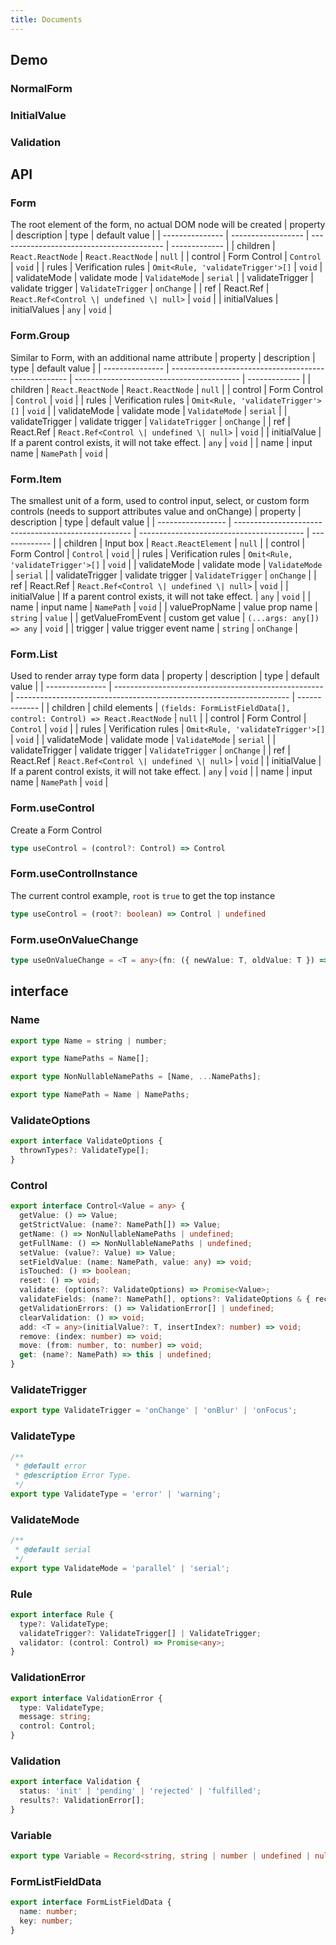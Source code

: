 ```yaml
---
title: Documents
---
```


## Demo

### NormalForm
<code src="../examples/NormalForm.tsx"></code>

### InitialValue
<code src="../examples/InitialValue.tsx"></code>

### Validation
<code src="../examples/ComplexForm/ValidationBase.tsx" debug></code>
<code src="../examples/ComplexForm/Validation.tsx"></code>

## API

### Form
The root element of the form, no actual DOM node will be created
| property        | description        | type                                      | default value |
| --------------- | ------------------ | ----------------------------------------- | ------------- |
| children        | `React.ReactNode`  | `React.ReactNode`                         | `null`        |
| control         | Form Control       | `Control`                                 | `void`        |
| rules           | Verification rules | `Omit<Rule, 'validateTrigger'>[]`         | `void`        |
| validateMode    | validate mode      | `ValidateMode`                            | `serial`      |
| validateTrigger | validate trigger   | `ValidateTrigger`                         | `onChange`    |
| ref             | React.Ref          | `React.Ref<Control \| undefined \| null>` | `void`        |
| initialValues   | initialValues      | `any`                                     | `void`        |

### Form.Group
Similar to Form, with an additional name attribute
| property        | description                                          | type                                      | default value |
| --------------- | ---------------------------------------------------- | ----------------------------------------- | ------------- |
| children        | `React.ReactNode`                                    | `React.ReactNode`                         | `null`        |
| control         | Form Control                                         | `Control`                                 | `void`        |
| rules           | Verification rules                                   | `Omit<Rule, 'validateTrigger'>[]`         | `void`        |
| validateMode    | validate mode                                        | `ValidateMode`                            | `serial`      |
| validateTrigger | validate trigger                                     | `ValidateTrigger`                         | `onChange`    |
| ref             | React.Ref                                            | `React.Ref<Control \| undefined \| null>` | `void`        |
| initialValue    | If a parent control exists, it will not take effect. | `any`                                     | `void`        |
| name            | input name                                           | `NamePath`                                | `void`        |

### Form.Item
The smallest unit of a form, used to control input, select, or custom form controls (needs to support attributes value and onChange)
| property          | description                                          | type                                      | default value |
| ----------------- | ---------------------------------------------------- | ----------------------------------------- | ------------- |
| children          | Input box                                            | `React.ReactElement`                      | `null`        |
| control           | Form Control                                         | `Control`                                 | `void`        |
| rules             | Verification rules                                   | `Omit<Rule, 'validateTrigger'>[]`         | `void`        |
| validateMode      | validate mode                                        | `ValidateMode`                            | `serial`      |
| validateTrigger   | validate trigger                                     | `ValidateTrigger`                         | `onChange`    |
| ref               | React.Ref                                            | `React.Ref<Control \| undefined \| null>` | `void`        |
| initialValue      | If a parent control exists, it will not take effect. | `any`                                     | `void`        |
| name              | input name                                           | `NamePath`                                | `void`        |
| valuePropName     | value prop name                                      | `string`                                  | `value`       |
| getValueFromEvent | custom get value                                     | `(...args: any[]) => any`                 | `void`        |
| trigger           | value trigger event name                             | `string`                                  | `onChange`    |

### Form.List
Used to render array type form data
| property        | description                                          | type                                                                 | default value |
| --------------- | ---------------------------------------------------- | -------------------------------------------------------------------- | ------------- |
| children        | child elements                                       | `(fields: FormListFieldData[], control: Control) => React.ReactNode` | `null`        |
| control         | Form Control                                         | `Control`                                                            | `void`        |
| rules           | Verification rules                                   | `Omit<Rule, 'validateTrigger'>[]`                                    | `void`        |
| validateMode    | validate mode                                        | `ValidateMode`                                                       | `serial`      |
| validateTrigger | validate trigger                                     | `ValidateTrigger`                                                    | `onChange`    |
| ref             | React.Ref                                            | `React.Ref<Control \| undefined \| null>`                            | `void`        |
| initialValue    | If a parent control exists, it will not take effect. | `any`                                                                | `void`        |
| name            | input name                                           | `NamePath`                                                           | `void`        |

### Form.useControl
Create a Form Control
```ts
type useControl = (control?: Control) => Control
```

### Form.useControlInstance
The current control example, `root` is `true` to get the top instance
```ts
type useControl = (root?: boolean) => Control | undefined
```

### Form.useOnValueChange
```ts
type useOnValueChange = <T = any>(fn: ({ newValue: T, oldValue: T }) => void, control?: Control) => void;
```

## interface

### Name
```ts
export type Name = string | number;

export type NamePaths = Name[];

export type NonNullableNamePaths = [Name, ...NamePaths];

export type NamePath = Name | NamePaths;
```

### ValidateOptions
```ts
export interface ValidateOptions {
  thrownTypes?: ValidateType[];
}
```

### Control
```ts
export interface Control<Value = any> {
  getValue: () => Value;
  getStrictValue: (name?: NamePath[]) => Value;
  getName: () => NonNullableNamePaths | undefined;
  getFullName: () => NonNullableNamePaths | undefined;
  setValue: (value?: Value) => Value;
  setFieldValue: (name: NamePath, value: any) => void;
  isTouched: () => boolean;
  reset: () => void;
  validate: (options?: ValidateOptions) => Promise<Value>;
  validateFields: (name?: NamePath[], options?: ValidateOptions & { recursive: boolean }) => Promise<Value>;
  getValidationErrors: () => ValidationError[] | undefined;
  clearValidation: () => void;
  add: <T = any>(initialValue?: T, insertIndex?: number) => void;
  remove: (index: number) => void;
  move: (from: number, to: number) => void;
  get: (name?: NamePath) => this | undefined;
}
```

### ValidateTrigger
```ts
export type ValidateTrigger = 'onChange' | 'onBlur' | 'onFocus';
```

### ValidateType
```ts
/**
 * @default error
 * @description Error Type.
 */
export type ValidateType = 'error' | 'warning';
```

### ValidateMode
```ts
/**
 * @default serial
 */
export type ValidateMode = 'parallel' | 'serial';
```

### Rule
```ts
export interface Rule {
  type?: ValidateType;
  validateTrigger?: ValidateTrigger[] | ValidateTrigger;
  validator: (control: Control) => Promise<any>;
}
```

### ValidationError
```ts
export interface ValidationError {
  type: ValidateType;
  message: string;
  control: Control;
}
```

### Validation
```ts
export interface Validation {
  status: 'init' | 'pending' | 'rejected' | 'fulfilled';
  results?: ValidationError[];
}
```

### Variable
```ts
export type Variable = Record<string, string | number | undefined | null>;
```

### FormListFieldData
```ts
export interface FormListFieldData {
  name: number;
  key: number;
}
```
